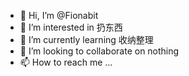 - 👋 Hi, I’m @Fionabit
- 👀 I’m interested in 扔东西
- 🌱 I’m currently learning 收纳整理
- 💞️ I’m looking to collaborate on nothing
- 📫 How to reach me ...

<!---
Fionabit/Fionabit is a ✨ special ✨ repository because its `README.md` (this file) appears on your GitHub profile.
You can click the Preview link to take a look at your changes.
--->
